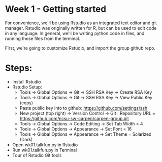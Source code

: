 # Week 1 - Getting started

For convenience, we'll be using Rstudio as an integrated text editor and git manager.  Rstudio was originally written for R, but can be used to edit code in any language.  In general, we'll be writing python code in files, and running those files from the terminal.  

First, we're going to customize Rstudio, and import the group github repo.

# Steps:

* Install Rstudio
* Rstudio Setup:
  * Tools -> Global Options ->  Git -> SSH RSA Key -> Create RSA Key
  * Tools -> Global Options ->  Git -> SSH RSA Key -> View Public Key (copy)
  * Paste public key into to github: https://github.com/settings/ssh
  * New project (top right) -> Version Control -> Git : Repository URL = https://github.com/ncsu-sw-carpen/carpen-group.git
  * Tools -> Global Options -> Code Editing -> Set Tab Width = 4
  * Tools -> Global Options -> Appearance -> Set Font = 16
  * Tools -> Global Options -> Appearance -> Set Theme = Solarized (Dark) 
* Open wk01.talkfun.py in Rstudio
* Run wk01.talkfun.py in Terminal
* Tour of Rstudio Git tools
